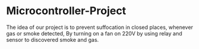 # Microcontroller-Project
The idea of our project is to prevent suffocation in closed places, whenever gas or smoke detected, By turning on a fan on 220V by using relay and sensor to discovered smoke and gas.
